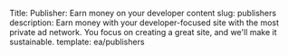 Title: Publisher: Earn money on your developer content
slug: publishers
description: Earn money with your developer-focused site with the most private ad network. You focus on creating a great site, and we'll make it sustainable.
template: ea/publishers
